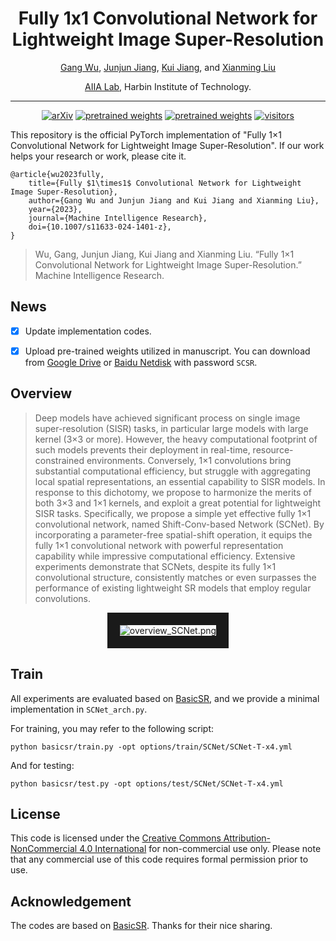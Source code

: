<div align="center">

# Fully 1x1 Convolutional Network for Lightweight Image Super-Resolution

[Gang Wu](https://scholar.google.com/citations?user=JSqb7QIAAAAJ), [Junjun Jiang](http://homepage.hit.edu.cn/jiangjunjun), [Kui Jiang](https://github.com/kuijiang94), and [Xianming Liu](http://homepage.hit.edu.cn/xmliu)

[AIIA Lab](https://aiialabhit.github.io/team/), Harbin Institute of Technology.

---


[![arXiv](https://img.shields.io/badge/arXiv-Paper-red.svg)](https://arxiv.org/abs/2307.16140)
[![pretrained weights](https://img.shields.io/badge/Models-GoogleDrive-yellow.svg)](https://drive.google.com/drive/folders/1eUqL_8a9DQXZ2uCVyKeWB-6fO1ZdJciG?usp=sharing)
[![pretrained weights](https://img.shields.io/badge/Models-BaiduNetdisk-blue.svg)](https://pan.baidu.com/s/13_syaIXmG3lVnoMgzOS2Ag?pwd=SCSR)
[![visitors](https://hits.sh/github.com/Aitical/SCNet.svg)](https://hits.sh/github.com/Aitical/SCNet/)
</div>

This repository is the official PyTorch implementation of "Fully 1×1 Convolutional Network for Lightweight Image Super-Resolution". If our work helps your research or work, please cite it.
```
@article{wu2023fully,
    title={Fully $1\times1$ Convolutional Network for Lightweight Image Super-Resolution},
    author={Gang Wu and Junjun Jiang and Kui Jiang and Xianming Liu},
    year={2023},
    journal={Machine Intelligence Research},
    doi={10.1007/s11633-024-1401-z},
}
```
>Wu, Gang, Junjun Jiang, Kui Jiang and Xianming Liu. “Fully 1×1 Convolutional Network for Lightweight Image Super-Resolution.” Machine Intelligence Research.

## News

- [x] Update implementation codes.

- [x] Upload pre-trained weights utilized in manuscript. You can download from [Google Drive](https://drive.google.com/drive/folders/1eUqL_8a9DQXZ2uCVyKeWB-6fO1ZdJciG?usp=sharing) or [Baidu Netdisk](https://pan.baidu.com/s/13_syaIXmG3lVnoMgzOS2Ag?pwd=SCSR) with password `SCSR`.

## Overview
>Deep models have achieved significant process on single image super-resolution (SISR) tasks, in particular large models with large kernel (3×3 or more). However, the heavy computational footprint of such models prevents their deployment in real-time, resource-constrained environments. Conversely, 1×1 convolutions bring substantial computational efficiency, but struggle with aggregating local spatial representations, an essential capability to SISR models. In response to this dichotomy, we propose to harmonize the merits of both 3×3 and 1×1 kernels, and exploit a great potential for lightweight SISR tasks. Specifically, we propose a simple yet effective fully 1×1 convolutional network, named Shift-Conv-based Network (SCNet). By incorporating a parameter-free spatial-shift operation, it equips the fully 1×1 convolutional network with powerful representation capability while impressive computational efficiency. Extensive experiments demonstrate that SCNets, despite its fully 1×1 convolutional structure, consistently matches or even surpasses the performance of existing lightweight SR models that employ regular convolutions.

<div style="text-align: center">
<img src="https://s1.imagehub.cc/images/2024/03/23/3e9af849704577212b7b66b12bf7e990.png" alt="overview_SCNet.png" border="20" />
</div>


## Train

All experiments are evaluated based on [BasicSR](https://github.com/XPixelGroup/BasicSR), and we provide a minimal implementation in `SCNet_arch.py`.

For training, you may refer to the following script:
```
python basicsr/train.py -opt options/train/SCNet/SCNet-T-x4.yml
```
And for testing:
```
python basicsr/test.py -opt options/test/SCNet/SCNet-T-x4.yml
```
## License
This code is licensed under the [Creative Commons Attribution-NonCommercial 4.0 International](https://creativecommons.org/licenses/by-nc/4.0/) for non-commercial use only. Please note that any commercial use of this code requires formal permission prior to use.

## Acknowledgement
The codes are based on [BasicSR](https://github.com/XPixelGroup/BasicSR). Thanks for their nice sharing.





